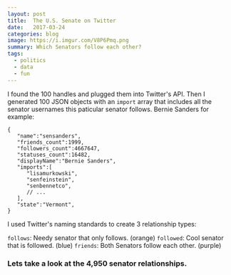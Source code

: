 ```yaml
---
layout: post
title:  The U.S. Senate on Twitter
date:   2017-03-24
categories: blog
image: https://i.imgur.com/V8P6Pmq.png
summary: Which Senators follow each other?
tags:
  - politics
  - data
  - fun
---
```




I found the 100 handles and plugged them into Twitter's API. Then I generated 100
JSON objects with an `import` array that includes all the senator usernames this
paticular senator follows. Bernie Sanders for example:

```
{
   "name":"sensanders",
   "friends_count":1999,
   "followers_count":4667647,
   "statuses_count":16482,
   "displayName":"Bernie Sanders",
   "imports":[
      "lisamurkowski",
      "senfeinstein",
      "senbennetco",
      // ...
   ],
   "state":"Vermont",
}
```

I used Twitter's naming standards to create 3 relationship types:

`follows`: Needy senator that only follows. (orange)
`followed`: Cool senator that is followed.  (blue)
`friends`: Both Senators follow each other.   (purple)

### Lets take a look at the 4,950 senator relationships.


<div id="chart"></div>



<link rel="stylesheet" href="/assets/css/senate.css">
<script type="text/javascript" src="/assets/js/d3.js"></script>
<script type="text/javascript" src="/assets/js/lodash.js"></script>
<script type="text/javascript" src="/assets/js/d3.layout.js"></script>
<script type="text/javascript" src="/assets/js/packages.js"></script>
<script type="text/javascript" src="/assets/js/senate.js"></script>
